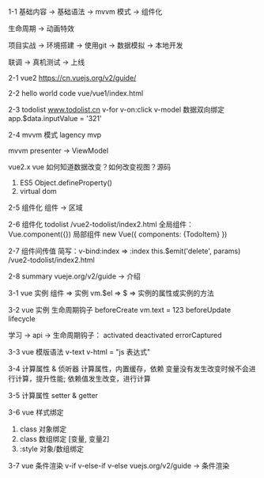 1-1 
基础内容 -> 基础语法 -> mvvm 模式 -> 组件化

生命周期 -> 动画特效

项目实战 -> 环境搭建 -> 使用git -> 数据模拟 -> 本地开发

联调 -> 真机测试 -> 上线

2-1 
vue2  https://cn.vuejs.org/v2/guide/

2-2 hello world
code  vue/vue1/index.html

2-3 todolist
www.todolist.cn
v-for
v-on:click
v-model 数据双向绑定 app.$data.inputValue = '321'

2-4 mvvm 模式
lagency mvp

mvvm presenter -> ViewModel 

vue2.x 
vue 如何知道数据改变？如何改变视图？源码
1. ES5 Object.defineProperty()
1. virtual dom

2-5 组件化
组件 -> 区域

2-6 组件化 todolist
/vue2-todolist/index2.html
全局组件：
Vue.component({})
局部组件
new Vue({
  components: {TodoItem}
})

2-7 组件间传值
简写：v-bind:index => :index
this.$emit('delete', params)
/vue2-todolist/index2.html

2-8 summary
vueje.org/v2/guide -> 介绍

3-1 vue 实例
组件 => 实例
vm.$el => $ => 实例的属性或实例的方法

3-2 vue 实例 生命周期钩子
beforeCreate 
vm.text = 123
beforeUpdate
lifecycle

学习 -> api -> 生命周期钩子： activated deactivated errorCaptured

3-3 vue 模版语法
v-text
v-html = "js 表达式"

3-4 计算属性 & 侦听器
计算属性，内置缓存，依赖 变量没有发生改变时候不会进行计算，提升性能; 依赖值发生改变，进行计算

3-5 计算属性 setter & getter

3-6 vue 样式绑定
1. class 对象绑定
1. class 数组绑定 [变量, 变量2]
1. :style 对象/数组绑定

3-7 vue 条件渲染
v-if
v-else-if
v-else
vuejs.org/v2/guide -> 条件渲染